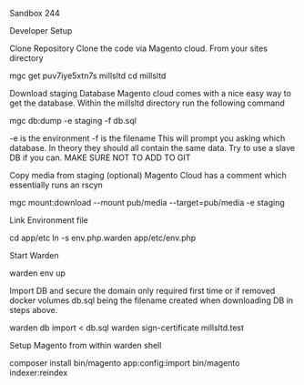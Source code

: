 Sandbox 244

Developer Setup

Clone Repository
Clone the code via Magento cloud.
From your sites directory

mgc get puv7iye5xtn7s millsltd
cd millsltd



Download staging Database
Magento cloud comes with a nice easy way to get the database.  Within the millsltd directory run the following command

mgc db:dump -e staging -f db.sql


-e is the environment -f is the filename
This will prompt you asking which database.  In theory they should all contain the same data. Try to use a slave DB if you can.
MAKE SURE NOT TO ADD TO GIT

Copy media from staging (optional)
Magento Cloud has a comment which essentially runs an rscyn

mgc mount:download --mount pub/media --target=pub/media -e staging



Link Environment file

cd app/etc
ln -s env.php.warden app/etc/env.php



Start Warden

warden env up



Import DB  and secure the domain
only required first time or if removed docker volumes
db.sql being the filename created when downloading DB in steps above.

warden db import < db.sql
warden sign-certificate millsltd.test



Setup Magento
from within warden shell

composer install
bin/magento app:config:import
bin/magento indexer:reindex



